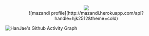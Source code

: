 <div align= "center">
    <img src="https://capsule-render.vercel.app/api?type=waving&color=0:4574bf,100:15253e&height=240&text=HanJae's%20Github&animation=&fontColor=ffffff&fontSize=40" />
</div>

<div align="center">
  ![mazandi profile](http://mazandi.herokuapp.com/api?handle=hjk2512&theme=cold)
</div>


![HanJae's Github Activity Graph](https://github-readme-activity-graph.vercel.app/graph?username=hanjaek&theme=react&bg_color=697484&color=FFFFFF&line=87a5d4&point=87a5d4&area=true)



